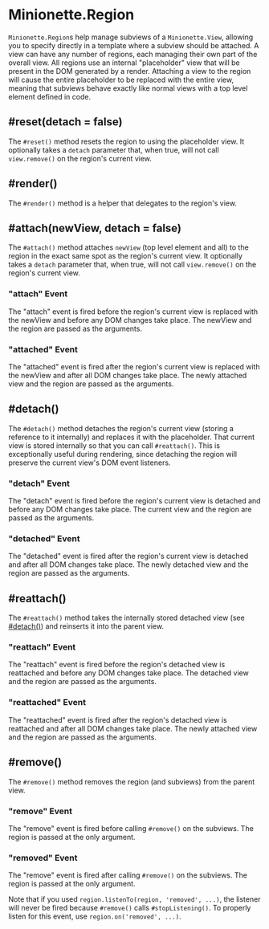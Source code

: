 Minionette.Region
=================

`Minionette.Region`s help manage subviews of a `Minionette.View`,
allowing you to specify directly in a template where a subview should be
attached. A view can have any number of regions, each managing their own
part of the overall view. All regions use an internal "placeholder" view
that will be present in the DOM generated by a render. Attaching a view
to the region will cause the entire placeholder to be replaced with the
entire view, meaning that subviews behave exactly like normal views with
a top level element defined in code.


## #reset(detach = false)

The `#reset()` method resets the region to using the placeholder view.
It optionally takes a `detach` parameter that, when true, will not call
`view.remove()` on the region's current view.


## #render()

The `#render()` method is a helper that delegates to the region's view.


## #attach(newView, detach = false)

The `#attach()` method attaches `newView` (top level element and all) to
the region in the exact same spot as the region's current view. It
optionally takes a `detach` parameter that, when true, will not call
`view.remove()` on the region's current view.

### "attach" Event

The "attach" event is fired before the region's current view is replaced
with the newView and before any DOM changes take place. The newView and
the region are passed as the arguments.

### "attached" Event

The "attached" event is fired after the region's current view is
replaced with the newView and after all DOM changes take place. The
newly attached view and the region are passed as the arguments.


## #detach()

The `#detach()` method detaches the region's current view (storing a
reference to it internally) and replaces it with the placeholder. That
current view is stored internally so that you can call `#reattach()`.
This is exceptionally useful during rendering, since detaching the
region will preserve the current view's DOM event listeners.

### "detach" Event

The "detach" event is fired before the region's current view is detached
and before any DOM changes take place. The current view and the region
are passed as the arguments.

### "detached" Event

The "detached" event is fired after the region's current view is
detached and after all DOM changes take place. The newly detached view
and the region are passed as the arguments.


## #reattach()

The `#reattach()` method takes the internally stored detached view (see
[#detach()](#detach)) and reinserts it into the parent view.

### "reattach" Event

The "reattach" event is fired before the region's detached view is
reattached and before any DOM changes take place. The detached view and
the region are passed as the arguments.

### "reattached" Event

The "reattached" event is fired after the region's detached view is
reattached and after all DOM changes take place. The newly attached
view and the region are passed as the arguments.


## #remove()

The `#remove()` method removes the region (and subviews) from the
parent view.

### "remove" Event

The "remove" event is fired before calling `#remove()` on the subviews.
The region is passed at the only argument.

### "removed" Event

The "remove" event is fired after calling `#remove()` on the subviews.
The region is passed at the only argument.

Note that if you used `region.listenTo(region, 'removed', ...)`, the
listener will never be fired because `#remove()` calls
`#stopListening()`. To properly listen for this event, use
`region.on('removed', ...)`.
